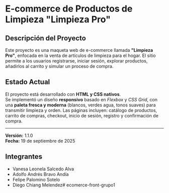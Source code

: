 # E-commerce de Productos de Limpieza "Limpieza Pro"

## Descripción del Proyecto
Este proyecto es una maqueta web de e-commerce llamada **"Limpieza Pro"**, enfocada en la venta de artículos de limpieza para el hogar. El sitio permite a los usuarios registrarse, iniciar sesión, explorar productos, añadirlos al carrito y simular un proceso de compra.

## Estado Actual
El proyecto está desarrollado con **HTML y CSS nativos**.  
Se implementó un diseño **responsivo** basado en *Flexbox* y *CSS Grid*, con una **paleta fresca y moderna** (blancos, verdes agua, tonos suaves) para transmitir limpieza y orden. Las páginas incluyen: catálogo de productos, carrito de compras, checkout, inicio de sesión, registro y confirmación de compra.

---

**Versión:** 1.1.0  
**Fecha:** 19 de septiembre de 2025  

## Integrantes
- Vanesa Leonela Salcedo Alva  
- Adolfo Andrés Bravo Andía  
- Felipe Palomino Sotelo  
- Diego Chiang Melendez# ecomerce-front-grupo1

